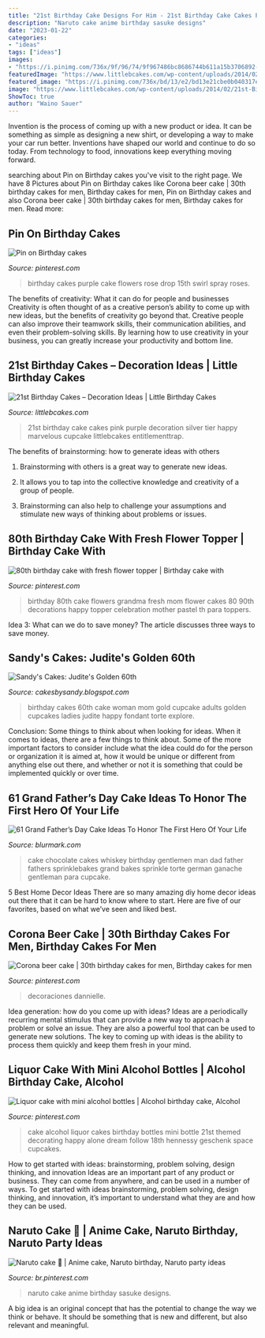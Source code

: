 ```yaml
---
title: "21st Birthday Cake Designs For Him - 21st Birthday Cake Cakes Pink Purple Decoration Silver Tier Happy Marvelous Cupcake Littlebcakes Entitlementtrap"
description: "Naruto cake anime birthday sasuke designs"
date: "2023-01-22"
categories:
- "ideas"
tags: ["ideas"]
images:
- "https://i.pinimg.com/736x/9f/96/74/9f967486bc8686744b611a15b3706892--th-birthday-cake-fresh-flowers.jpg"
featuredImage: "https://www.littlebcakes.com/wp-content/uploads/2014/02/21st-Birthday-Cakes.jpg"
featured_image: "https://i.pinimg.com/736x/bd/13/e2/bd13e21cbe0b040317e8b0b2e03eb1ee.jpg"
image: "https://www.littlebcakes.com/wp-content/uploads/2014/02/21st-Birthday-Cakes.jpg"
ShowToc: true
author: "Waino Sauer"
---
```



Invention is the process of coming up with a new product or idea. It can be something as simple as designing a new shirt, or developing a way to make your car run better. Inventions have shaped our world and continue to do so today. From technology to food, innovations keep everything moving forward.

	

		
searching about Pin on Birthday cakes you've visit to the right page. We have 8 Pictures about Pin on Birthday cakes like Corona beer cake | 30th birthday cakes for men, Birthday cakes for men, Pin on Birthday cakes and also Corona beer cake | 30th birthday cakes for men, Birthday cakes for men. Read more:
		
    
## Pin On Birthday Cakes

<img loading=lazy src="https://i.pinimg.com/736x/5a/ab/e5/5aabe50bba09ca80d0d2e031fe6dd01f--th-birthday-cakes-purple-roses.jpg" onerror="this.onerror=null;this.src='https://tse1.mm.bing.net/th?id=OIP.1JIe8iUi_haJcy9YRAx1uAHaJ3&amp;pid=15.1';" alt="Pin on Birthday cakes">

_Source: pinterest.com_

>birthday cakes purple cake flowers rose drop 15th swirl spray roses. 

	

The benefits of creativity: What it can do for people and businesses
Creativity is often thought of as a creative person’s ability to come up with new ideas, but the benefits of creativity go beyond that. Creative people can also improve their teamwork skills, their communication abilities, and even their problem-solving skills. By learning how to use creativity in your business, you can greatly increase your productivity and bottom line.

    
## 21st Birthday Cakes – Decoration Ideas | Little Birthday Cakes

<img loading=lazy src="https://www.littlebcakes.com/wp-content/uploads/2014/02/21st-Birthday-Cakes.jpg" onerror="this.onerror=null;this.src='https://tse3.mm.bing.net/th?id=OIP.aWPKOjpY7p23B90pEj7SbAHaJ4&amp;pid=15.1';" alt="21st Birthday Cakes – Decoration Ideas | Little Birthday Cakes">

_Source: littlebcakes.com_

>21st birthday cake cakes pink purple decoration silver tier happy marvelous cupcake littlebcakes entitlementtrap. 

	

The benefits of brainstorming: how to generate ideas with others
1. Brainstorming with others is a great way to generate new ideas.
2. It allows you to tap into the collective knowledge and creativity of a group of people.

3. Brainstorming can also help to challenge your assumptions and stimulate new ways of thinking about problems or issues.

    
## 80th Birthday Cake With Fresh Flower Topper | Birthday Cake With

<img loading=lazy src="https://i.pinimg.com/736x/9f/96/74/9f967486bc8686744b611a15b3706892--th-birthday-cake-fresh-flowers.jpg" onerror="this.onerror=null;this.src='https://tse4.mm.bing.net/th?id=OIP.h2amp2MkyoJU712i2MQv_QHaNK&amp;pid=15.1';" alt="80th birthday cake with fresh flower topper | Birthday cake with">

_Source: pinterest.com_

>birthday 80th cake flowers grandma fresh mom flower cakes 80 90th decorations happy topper celebration mother pastel th para toppers. 

	

Idea 3: What can we do to save money?
The article discusses three ways to save money.

    
## Sandy&#039;s Cakes: Judite&#039;s Golden 60th

<img loading=lazy src="http://3.bp.blogspot.com/-Q2JeVwBiJ4E/T8Nrw_Bv6BI/AAAAAAAAFNs/aj5c6PNB5xc/s1600/IMG_7149.JPG" onerror="this.onerror=null;this.src='https://tse4.mm.bing.net/th?id=OIP.z0RfSA9ukRLkcWjjdHETpQHaL5&amp;pid=15.1';" alt="Sandy&#039;s Cakes: Judite&#039;s Golden 60th">

_Source: cakesbysandy.blogspot.com_

>birthday cakes 60th cake woman mom gold cupcake adults golden cupcakes ladies judite happy fondant torte explore. 

	

Conclusion: Some things to think about when looking for ideas.
When it comes to ideas, there are a few things to think about. Some of the more important factors to consider include what the idea could do for the person or organization it is aimed at, how it would be unique or different from anything else out there, and whether or not it is something that could be implemented quickly or over time.

    
## 61 Grand Father’s Day Cake Ideas To Honor The First Hero Of Your Life

<img loading=lazy src="http://www.blurmark.com/wp-content/uploads/2017/05/Fly-Dad-Cake.jpg" onerror="this.onerror=null;this.src='https://tse2.mm.bing.net/th?id=OIP.HOpBUg5FMI5xdsufMFGADwHaLH&amp;pid=15.1';" alt="61 Grand Father’s Day Cake Ideas To Honor The First Hero Of Your Life">

_Source: blurmark.com_

>cake chocolate cakes whiskey birthday gentlemen man dad father fathers sprinklebakes grand bakes sprinkle torte german ganache gentleman para cupcake. 

	

5 Best Home Decor Ideas
There are so many amazing diy home decor ideas out there that it can be hard to know where to start. Here are five of our favorites, based on what we’ve seen and liked best.

    
## Corona Beer Cake | 30th Birthday Cakes For Men, Birthday Cakes For Men

<img loading=lazy src="https://i.pinimg.com/736x/57/e3/aa/57e3aafc4aeec7f2f8c53ae9b8bfe47e.jpg" onerror="this.onerror=null;this.src='https://tse1.mm.bing.net/th?id=OIP.xYFtAPeVriCPpwlduzfBJAHaJ3&amp;pid=15.1';" alt="Corona beer cake | 30th birthday cakes for men, Birthday cakes for men">

_Source: pinterest.com_

>decoraciones dannielle. 

	

Idea generation: how do you come up with ideas?
Ideas are a periodically recurring mental stimulus that can provide a new way to approach a problem or solve an issue. They are also a powerful tool that can be used to generate new solutions. The key to coming up with ideas is the ability to process them quickly and keep them fresh in your mind.

    
## Liquor Cake With Mini Alcohol Bottles | Alcohol Birthday Cake, Alcohol

<img loading=lazy src="https://i.pinimg.com/736x/ae/f3/ff/aef3ffe424c64e72af9dfb120cc4056a--liquor-cupcakes-liquor-cake.jpg" onerror="this.onerror=null;this.src='https://tse1.mm.bing.net/th?id=OIP.8O6DuL4NLD8nK5RtK1vLPAHaJy&amp;pid=15.1';" alt="Liquor cake with mini alcohol bottles | Alcohol birthday cake, Alcohol">

_Source: pinterest.com_

>cake alcohol liquor cakes birthday bottles mini bottle 21st themed decorating happy alone dream follow 18th hennessy geschenk space cupcakes. 

	

How to get started with ideas: brainstorming, problem solving, design thinking, and innovation
Ideas are an important part of any product or business. They can come from anywhere, and can be used in a number of ways. To get started with ideas brainstorming, problem solving, design thinking, and innovation, it’s important to understand what they are and how they can be used.

    
## Naruto Cake 🎂 | Anime Cake, Naruto Birthday, Naruto Party Ideas

<img loading=lazy src="https://i.pinimg.com/736x/bd/13/e2/bd13e21cbe0b040317e8b0b2e03eb1ee.jpg" onerror="this.onerror=null;this.src='https://tse1.mm.bing.net/th?id=OIP.hxGyFhS8Tk1l1TXkDBWheAHaNd&amp;pid=15.1';" alt="Naruto cake 🎂 | Anime cake, Naruto birthday, Naruto party ideas">

_Source: br.pinterest.com_

>naruto cake anime birthday sasuke designs. 

	

A big idea is an original concept that has the potential to change the way we think or behave. It should be something that is new and different, but also relevant and meaningful.


